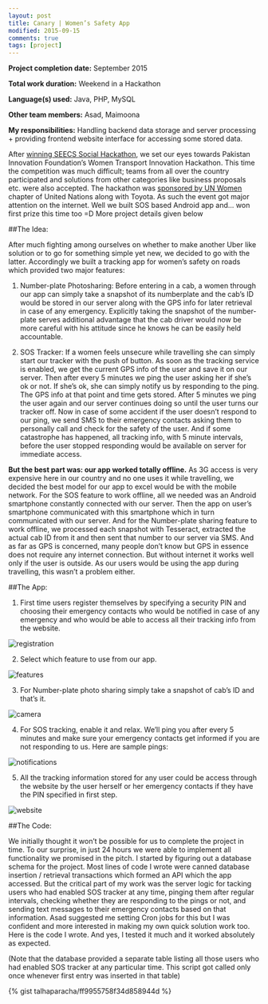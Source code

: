 ```yaml
---
layout: post
title: Canary | Women’s Safety App
modified: 2015-09-15
comments: true
tags: [project]
---
```


**Project completion date:** September 2015

**Total work duration:** Weekend in a Hackathon

**Language(s) used:** Java, PHP, MySQL

**Other team members:** Asad, Maimoona

**My responsibilities:** Handling backend data storage and server processing + providing frontend website interface for accessing some stored data.

After <a href="http://talhaparacha.github.io/entry-test-app/">winning SEECS Social Hackathon</a>, we set our eyes towards Pakistan Innovation Foundation’s Women Transport Innovation Hackathon. This time the competition was much difficult; teams from all over the country participated and solutions from other categories like business proposals etc. were also accepted. The hackathon was <a href="http://asiapacific.unwomen.org/en/news-and-events/stories/2015/09/pakistan-s-first-ever-challenge-to-provide-women-with-safe-transportation">sponsored by UN Women</a> chapter of United Nations along with Toyota. As such the event got major attention on the internet. Well we built SOS based Android app and... won first prize this time too =D More project details given below

##The Idea:

After much fighting among ourselves on whether to make another Uber like solution or to go for something simple yet new, we decided to go with the latter. Accordingly we built a tracking app for women’s safety on roads which provided two major features:

1)  Number-plate Photosharing: Before entering in a cab, a women through our app can simply take a snapshot of its numberplate and the cab’s ID would be stored in our server along with the GPS info for later retrieval in case of any emergency. Explicitly taking the snapshot of the number-plate serves additional advantage that the cab driver would now be more careful with his attitude since he knows he can be easily held accountable.

2) SOS Tracker: If a women feels unsecure while travelling she can simply start our tracker with the push of button. As soon as the tracking service is enabled, we get the current GPS info of the user and save it on our server. Then after every 5 minutes we ping the user asking her if she’s ok or not. If she’s ok, she can simply notify us by responding to the ping. The GPS info at that point and time gets stored. After 5 minutes we ping the user again and our server continues doing so until the user turns our tracker off. Now in case of some accident if the user doesn’t respond to our ping, we send SMS to their emergency contacts asking them to personally call and check for the safety of the user. And if some catastrophe has happened, all tracking info, with 5 minute intervals, before the user stopped responding would be available on server for immediate access.

**But the best part was: our app worked totally offline.** As 3G access is very expensive here in our country and no one uses it while travelling, we decided the best model for our app to excel would be with the mobile network. For the SOS feature to work offline, all we needed was an Android smartphone constantly connected with our server. Then the app on user’s smartphone communicated with this smartphone which in turn communicated with our server. And for the Number-plate sharing feature to work offline, we processed each snapshot with Tesseract, extracted the actual cab ID from it and then sent that number to our server via SMS. And as far as GPS is concerned, many people don’t know but GPS in essence does not require any internet connection. But without internet it works well only if the user is outside. As our users would be using the app during travelling, this wasn’t a problem either.

##The App:

1) First time users register themselves by specifying a security PIN and choosing their emergency contacts who would be notified in case of any emergency and who would be able to access all their tracking info from the website.

<img src="/registration.png" alt="registration">

2) Select which feature to use from our app.

<img src="/features.png" alt="features">

3) For Number-plate photo sharing simply take a snapshot of cab’s ID and that’s it.

<img src="/camera.png" alt="camera">

4) For SOS tracking, enable it and relax. We’ll ping you after every 5 minutes and make sure your emergency contacts get informed if you are not responding to us. Here are sample pings:

<img src="/notifications.png" alt="notifications">

5) All the tracking information stored for any user could be access through the website by the user herself or her emergency contacts if they have the PIN specified in first step.

<img src="/website.png" alt="website">

##The Code:

We initially thought it won’t be possible for us to complete the project in time. To our surprise, in just 24 hours we were able to implement all functionality we promised in the pitch. I started by figuring out a database schema for the project.  Most lines of code I wrote were canned database insertion / retrieval transactions which formed an API which the app accessed. But the critical part of my work was the server logic for tacking users who had enabled SOS tracker at any time, pinging them after regular intervals, checking whether they are responding to the pings or not,  and sending text messages to their emergency contacts based on that information. Asad suggested me setting Cron jobs for this but I was confident and more interested in making my own quick solution work too. Here is the code I wrote. And yes, I tested it much and it worked absolutely as expected.

(Note that the database provided a separate table listing all those users who had enabled SOS tracker at any particular time. This script got called only once whenever first entry was inserted in that table)

{% gist talhaparacha/ff9955758f34d858944d %}
